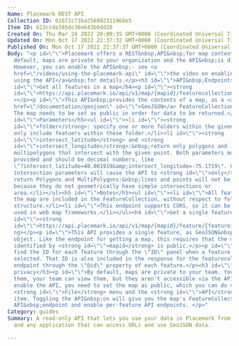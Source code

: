 ```yaml
---
Name: Placemark REST API
Collection ID: 61672c73ba256802311968e5
Item ID: 623ccde385dc38e643b0dd28
Created On: Thu Mar 24 2022 20:00:35 GMT+0000 (Coordinated Universal Time)
Updated On: Mon Oct 17 2022 22:37:32 GMT+0000 (Coordinated Universal Time)
Published On: Mon Oct 17 2022 22:37:37 GMT+0000 (Coordinated Universal Time)
Body: "<p id=\"\">Placemark offers a REST&nbsp;API&nbsp;for map content. By
  default, maps are private to your organization and the API&nbsp;is disabled.
  However, you can enable the API&nbsp;- see <a
  href=\"/videos/using-the-placemark-api\" id=\"\">the video on enabling and
  using the API</a>&nbsp;for details.</p><h3 id=\"\">API&nbsp;Endpoints</h3><h4
  id=\"\">Get all features in a map</h4><p id=\"\"><strong
  id=\"\">https://api.placemark.io/api/v1/map/{mapid}/featurecollection</strong\
  ></p><p id=\"\">This API&nbsp;provides the contents of a map, as a <a
  href=\"/documentation/geojson\" id=\"\">GeoJSON</a> FeatureCollection object.
  The map needs to be set as public in order for data to be returned.</p><h5
  id=\"\">Parameters</h5><ul id=\"\"><li id=\"\"><strong
  id=\"\">folder</strong>: specify one or more folders within the given map and
  only include featuers within those folder.</li><li id=\"\"><strong
  id=\"\">intersect_latitude</strong> and <strong
  id=\"\">intersect_longitude</strong>:&nbsp;return only polygons and
  multipolygons that intersect with the given point. Both parameters must be
  provided and should be decimal numbers, like
  \"?intersect_latitude=40.001919&amp;intersect_longitude=-75.1719\". Using
  intersection parameters will cause the API to <strong id=\"\">only</strong>
  return Polygons and MultiPolygons:&nbsp;lines and points will not be returned
  because they do not geometrically have simple intersections or
  area.</li></ul><h5 id=\"\">Notes</h5><ul id=\"\"><li id=\"\">All features of
  the map are included in the FeatureCollection, without respect to folder
  structure.</li><li id=\"\">This endpoint supports CORS, so it can be directly
  used in web map frameworks.</li></ul><h4 id=\"\">Get a single feature</h4><p
  id=\"\"><strong
  id=\"\">https://api.placemark.io/api/v1/map/{mapid}/feature/{featureid}</stro\
  ng></p><p id=\"\">This API provides a single feature, as GeoJSON&nbsp;Feature
  object. Like the endpoint for getting a map, this requires that the map
  identified by <strong id=\"\">mapid</strong> is public.</p><p id=\"\">You can
  find the ID for each feature through the \"ID\" panel when a feature is
  selected. That ID is also included in the response for the featurecollection
  endpoint through the \"@id\" property of each feature.</p><h3 id=\"\">Map
  privacy</h3><p id=\"\">By default, maps are private to your team. You can view
  them, your team can view them, but they aren't accessible via the API. To
  enable the API, you need to set the map as public, which you can do via the
  <strong id=\"\">File</strong> menu and the <strong id=\"\">API</strong> menu
  item. Toggling the API&nbsp;on will give you the map's FeatureCollection
  API&nbsp;endpoint and enable per-feature API endpoints. </p>"
Category: guides
Summary: A read-only API that lets you use your data in Placemark from web maps
  and any application that can access URLs and use GeoJSON data.

---
```

